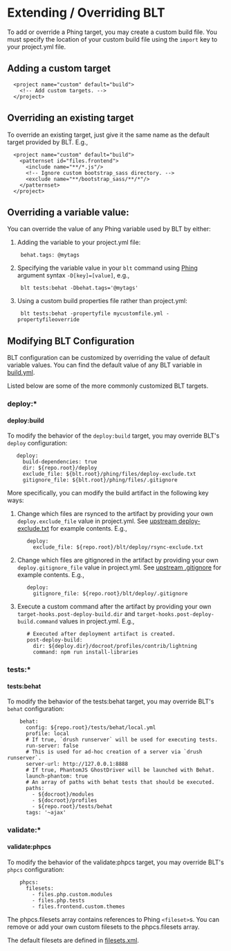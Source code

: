 # Extending / Overriding BLT

To add or override a Phing target, you may create a custom build file. You must specify the location of your custom build file using the `import` key to your project.yml file.

## Adding a custom target

      <project name="custom" default="build">
        <!-- Add custom targets. -->
      </project>

## Overriding an existing target

To override an existing target, just give it the same name as the default target provided by BLT. E.g.,

      <project name="custom" default="build">
        <patternset id="files.frontend">
          <include name="**/*.js"/>
          <!-- Ignore custom bootstrap_sass directory. -->
          <exclude name="**/bootstrap_sass/**/*"/>
        </patternset>
      </project>

## Overriding a variable value: 

You can override the value of any Phing variable used by BLT by either:

1. Adding the variable to your project.yml file:
   
        behat.tags: @mytags
   
2. Specifying the variable value in your `blt` command using [Phing](https://www.phing.info/docs/stable/hlhtml/index.html#d5e792) argument syntax `-D[key]=[value]`, e.g.,

        blt tests:behat -Dbehat.tags='@mytags'
        
3. Using a custom build properties file rather than project.yml:

        blt tests:behat -propertyfile mycustomfile.yml -propertyfileoverride


## Modifying BLT Configuration

BLT configuration can be customized by overriding the value of default variable values. You can find the default value of any BLT variable in [build.yml](https://github.com/acquia/blt/blob/8.x/phing/build.yml).

Listed below are some of the more commonly customized BLT targets.

### deploy:*

#### deploy:build

To modify the behavior of the `deploy:build` target, you may override BLT's `deploy` configuration:

       deploy:
         build-dependencies: true
         dir: ${repo.root}/deploy
         exclude_file: ${blt.root}/phing/files/deploy-exclude.txt
         gitignore_file: ${blt.root}/phing/files/.gitignore

More specifically, you can modify the build artifact in the following key ways:

1. Change which files are rsynced to the artifact by providing your own `deploy.exclude_file` value in project.yml. See [upstream deploy-exclude.txt](https://github.com/acquia/blt/blob/8.x/phing/files/deploy-exclude.txt) for example contents.  E.g.,

          deploy:
            exclude_file: ${repo.root}/blt/deploy/rsync-exclude.txt

1. Change which files are gitignored in the artifact by providing your own `deploy.gitignore_file` value in project.yml. See [upstream .gitignore](https://github.com/acquia/blt/blob/8.x/phing/files/.gitignore) for example contents. E.g.,

          deploy:
            gitignore_file: ${repo.root}/blt/deploy/.gitignore

1. Execute a custom command after the artifact by providing your own `target-hooks.post-deploy-build.dir` and `target-hooks.post-deploy-build.command` values in project.yml. E.g.,

          # Executed after deployment artifact is created.
          post-deploy-build:
            dir: ${deploy.dir}/docroot/profiles/contrib/lightning
            command: npm run install-libraries

### tests:*

#### tests:behat

To modify the behavior of the tests:behat target, you may override BLT's `behat` configuration:

        behat:
          config: ${repo.root}/tests/behat/local.yml
          profile: local
          # If true, `drush runserver` will be used for executing tests.
          run-server: false
          # This is used for ad-hoc creation of a server via `drush runserver`.
          server-url: http://127.0.0.1:8888
          # If true, PhantomJS GhostDriver will be launched with Behat.
          launch-phantom: true
          # An array of paths with behat tests that should be executed.
          paths:
            - ${docroot}/modules
            - ${docroot}/profiles
            - ${repo.root}/tests/behat
          tags: '~ajax'


### validate:*

#### validate:phpcs

To modify the behavior of the validate:phpcs target, you may override BLT's `phpcs` configuration:

        phpcs:
          filesets:
            - files.php.custom.modules
            - files.php.tests
            - files.frontend.custom.themes

The phpcs.filesets array contains references to Phing `<fileset>`s. You can remove or add your own custom filesets to the phpcs.filesets array. 

The default filesets are defined in [filesets.xml](https://github.com/acquia/blt/blob/8.x/phing/tasks/filesets.xml).
